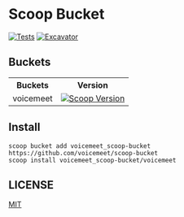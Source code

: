 # Scoop Bucket

[![Tests](https://github.com/voicemeet/scoop-bucket/actions/workflows/ci.yml/badge.svg)](https://github.com/voicemeet/scoop-bucket/actions/workflows/ci.yml)
[![Excavator](https://github.com/voicemeet/scoop-bucket/actions/workflows/excavator.yml/badge.svg)](https://github.com/voicemeet/scoop-bucket/actions/workflows/excavator.yml)

## Buckets

<table>
  <tr>
    <th>Buckets</th>
    <th>Version</th>
  </tr>
  <tr>
    <td>voicemeet</td>
    <td>
      <a href="https://scoop.sh/#/apps?q=%22https%3A%2F%2Fgithub.com%2Fvoicemeet%2Fscoop-bucket%22&o=false">
        <img alt="Scoop Version" src="https://img.shields.io/scoop/v/voicemeet?bucket=https%3A%2F%2Fgithub.com%2Fvoicemeet%2Fscoop-bucket">
      </a>
    </td>
  </tr>
</table>

## Install

```pwsh
scoop bucket add voicemeet_scoop-bucket https://github.com/voicemeet/scoop-bucket
scoop install voicemeet_scoop-bucket/voicemeet
```

## LICENSE

[MIT](./LICENSE)
